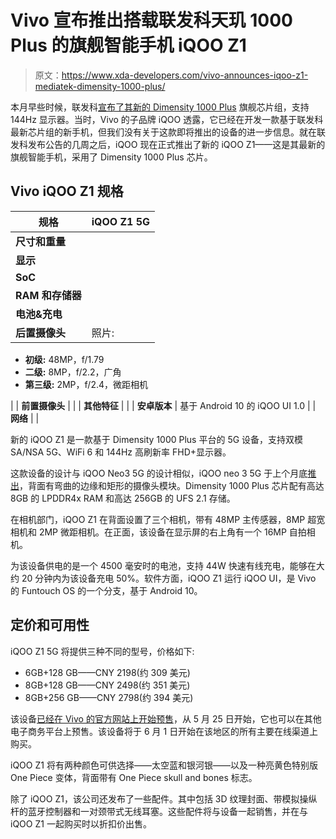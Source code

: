 # Vivo 宣布推出搭载联发科天玑 1000 Plus 的旗舰智能手机 iQOO Z1

> 原文：<https://www.xda-developers.com/vivo-announces-iqoo-z1-mediatek-dimensity-1000-plus/>

本月早些时候，联发科[宣布了其新的 Dimensity 1000 Plus](https://www.xda-developers.com/mediatek-dimensity-1000-plus-new-5g-chip-144hz-display/) 旗舰芯片组，支持 144Hz 显示器。当时，Vivo 的子品牌 iQOO 透露，它已经在开发一款基于联发科最新芯片组的新手机，但我们没有关于这款即将推出的设备的进一步信息。就在联发科发布公告的几周之后，iQOO 现在正式推出了新的 iQOO Z1——这是其最新的旗舰智能手机，采用了 Dimensity 1000 Plus 芯片。

## Vivo iQOO Z1 规格

| 规格 | iQOO Z1 5G |
| --- | --- |
| **尺寸和重量** |  |
| **显示** |  |
| **SoC** |  |
| **RAM 和存储器** |  |
| **电池&充电** |  |
| **后置摄像头** | 照片:

*   **初级:** 48MP，f/1.79
*   **二级:** 8MP，f/2.2，广角
*   **第三级:** 2MP，f/2.4，微距相机

 |
| **前置摄像头** |  |
| **其他特征** |  |
| **安卓版本** | 基于 Android 10 的 iQOO UI 1.0 |
| **网络** |  |

新的 iQOO Z1 是一款基于 Dimensity 1000 Plus 平台的 5G 设备，支持双模 SA/NSA 5G、WiFi 6 和 144Hz 高刷新率 FHD+显示器。

这款设备的设计与 iQOO Neo3 5G 的设计相似，iQOO neo 3 5G 于上个月底[推出](https://www.xda-developers.com/iqoo-neo3-5g-snapdragon-865-144hz-refresh-rate-display-44w-vivo-super-flashcharge-fast-charging/)，背面有弯曲的边缘和矩形的摄像头模块。Dimensity 1000 Plus 芯片配有高达 8GB 的 LPDDR4x RAM 和高达 256GB 的 UFS 2.1 存储。

在相机部门，iQOO Z1 在背面设置了三个相机，带有 48MP 主传感器，8MP 超宽相机和 2MP 微距相机。在正面，该设备在显示屏的右上角有一个 16MP 自拍相机。

为该设备供电的是一个 4500 毫安时的电池，支持 44W 快速有线充电，能够在大约 20 分钟内为该设备充电 50%。软件方面，iQOO Z1 运行 iQOO UI，是 Vivo 的 Funtouch OS 的一个分支，基于 Android 10。

## 定价和可用性

iQOO Z1 5G 将提供三种不同的型号，价格如下:

*   6GB+128 GB——CNY 2198(约 309 美元)
*   8GB+128 GB——CNY 2498(约 351 美元)
*   8GB+256 GB——CNY 2798(约 394 美元)

该设备[已经在 Vivo 的官方网站上开始预售](https://shop.vivo.com.cn/product/10002503)，从 5 月 25 日开始，它也可以在其他电子商务平台上预售。该设备将于 6 月 1 日开始在该地区的所有主要在线渠道上购买。

iQOO Z1 将有两种颜色可供选择——太空蓝和银河银——以及一种亮黄色特别版 One Piece 变体，背面带有 One Piece skull and bones 标志。

除了 iQOO Z1，该公司还发布了一些配件。其中包括 3D 纹理封面、带模拟操纵杆的蓝牙控制器和一对颈带式无线耳塞。这些配件将与设备一起销售，并在与 iQOO Z1 一起购买时以折扣价出售。